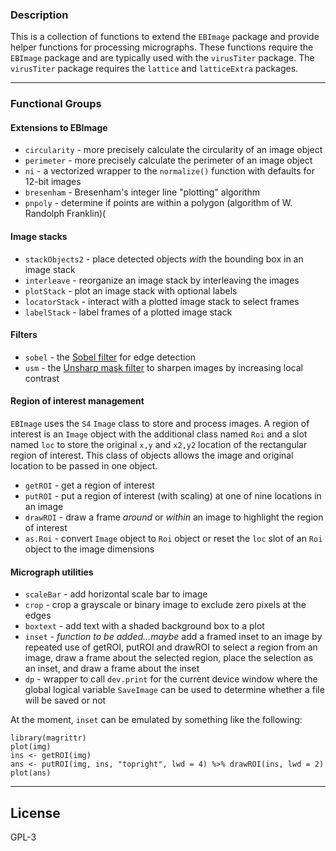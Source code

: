 ### Description  
This is a collection of functions to extend the `EBImage` package and provide helper functions for processing micrographs. These functions require the `EBImage` package and are typically used with the `virusTiter` package. The `virusTiter` package requires the `lattice` and `latticeExtra` packages.

---  
### Functional Groups

#### Extensions to EBImage
* `circularity` - more precisely calculate the circularity of an image object
* `perimeter` - more precisely calculate the perimeter of an image object
* `ni` - a vectorized wrapper to the `normalize()` function with defaults for 12-bit images
* `bresenham` - Bresenham's integer line "plotting" algorithm
* `pnpoly` - determine if points are within a polygon (algorithm of W. Randolph Franklin)(

#### Image stacks  
* `stackObjects2` - place detected objects *with* the bounding box in an image stack
* `interleave` - reorganize an image stack by interleaving the images
* `plotStack` - plot an image stack with optional labels
* `locatorStack` - interact with a plotted image stack to select frames
* `labelStack` - label frames of a plotted image stack

#### Filters  
* `sobel` - the [Sobel filter](https://en.wikipedia.org/wiki/Sobel_operator) for edge detection
* `usm` - the [Unsharp mask filter](https://en.wikipedia.org/wiki/Unsharp_masking) to sharpen images by increasing local contrast

#### Region of interest management
`EBImage` uses the `S4` `Image` class to store and process images. A region of interest is an `Image` object with the additional class named `Roi` and a slot named `loc` to store the original `x,y` and `x2,y2` location of the rectangular region of interest. This class of objects allows the image and original location to be passed in one object. 

* `getROI` - get a region of interest
* `putROI` - put a region of interest (with scaling) at one of nine locations in an image
* `drawROI` - draw a frame *around* or *within* an image to highlight the region of interest 
* `as.Roi` - convert `Image` object to `Roi` object or reset the `loc` slot of an `Roi` object to the image dimensions

#### Micrograph utilities  
* `scaleBar` - add horizontal scale bar to image
* `crop` - crop a grayscale or binary image to exclude zero pixels at the edges
* `boxtext` - add text with a shaded background box to a plot
* `inset` - *function to be added...maybe* add a framed inset to an image by repeated use of getROI, putROI and drawROI to select a region from an image, draw a frame about the selected region, place the selection as an inset, and draw a frame about the inset
* `dp` - wrapper to call `dev.print` for the current device window where the global logical variable `SaveImage` can be used to determine whether a file will be saved or not

At the moment, `inset` can be emulated by something like the following:
```
library(magrittr)
plot(img)
ins <- getROI(img)
ans <- putROI(img, ins, "topright", lwd = 4) %>% drawROI(ins, lwd = 2)
plot(ans)
```
---
## License  
GPL-3